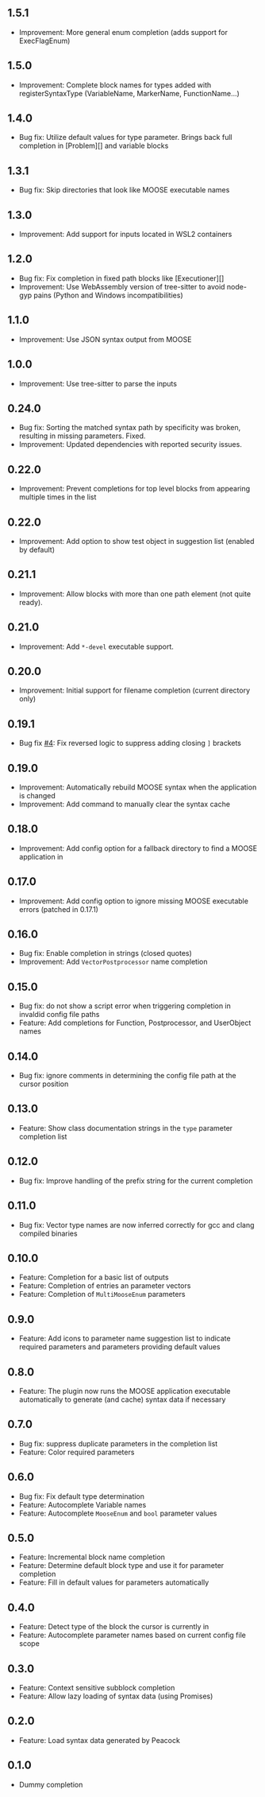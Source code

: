 ## 1.5.1
* Improvement: More general enum completion (adds support for ExecFlagEnum)

## 1.5.0
* Improvement: Complete block names for types added with registerSyntaxType (VariableName, MarkerName, FunctionName...)

## 1.4.0
* Bug fix: Utilize default values for type parameter. Brings back full completion in [Problem][] and variable blocks

## 1.3.1
* Bug fix: Skip directories that look like MOOSE executable names

## 1.3.0
* Improvement: Add support for inputs located in WSL2 containers

## 1.2.0
* Bug fix: Fix completion in fixed path blocks like [Executioner][]
* Improvement: Use WebAssembly version of tree-sitter to avoid node-gyp pains (Python and Windows incompatibilities)

## 1.1.0
* Improvement: Use JSON syntax output from MOOSE

## 1.0.0
* Improvement: Use tree-sitter to parse the inputs

## 0.24.0
* Bug fix: Sorting the matched syntax path by specificity was broken, resulting in missing parameters. Fixed.
* Improvement: Updated dependencies with reported security issues.

## 0.22.0
* Improvement: Prevent completions for top level blocks from appearing multiple times in the list

## 0.22.0
* Improvement: Add option to show test object in suggestion list (enabled by default)

## 0.21.1
* Improvement: Allow blocks with more than one path element (not quite ready).

## 0.21.0
* Improvement: Add `*-devel` executable support.

## 0.20.0
* Improvement: Initial support for filename completion (current directory only)

## 0.19.1
* Bug fix [#4](https://github.com/dschwen/autocomplete-moose/issues/4): Fix reversed logic to suppress adding closing `]` brackets

## 0.19.0
* Improvement: Automatically rebuild MOOSE syntax when the application is changed
* Improvement: Add command to manually clear the syntax cache

## 0.18.0
* Improvement: Add config option for a fallback directory to find a MOOSE application in

## 0.17.0
* Improvement: Add config option to ignore missing MOOSE executable errors (patched in 0.17.1)

## 0.16.0
* Bug fix: Enable completion in strings (closed quotes)
* Improvement: Add ```VectorPostprocessor``` name completion

## 0.15.0
* Bug fix: do not show a script error when triggering completion in invaldid config file paths
* Feature: Add completions for Function, Postprocessor, and UserObject names

## 0.14.0
* Bug fix: ignore comments in determining the config file path at the cursor position

## 0.13.0
* Feature: Show class documentation strings in the ```type``` parameter completion list

## 0.12.0
* Bug fix: Improve handling of the prefix string for the current completion

## 0.11.0
* Bug fix: Vector type names are now inferred correctly for gcc and clang compiled binaries

## 0.10.0
* Feature: Completion for a basic list of outputs
* Feature: Completion of entries an parameter vectors
* Feature: Completion of ```MultiMooseEnum``` parameters

## 0.9.0
* Feature: Add icons to parameter name suggestion list to indicate required parameters and parameters providing default values

## 0.8.0
* Feature: The plugin now runs the MOOSE application executable automatically to generate (and cache) syntax data if necessary

## 0.7.0
* Bug fix: suppress duplicate parameters in the completion list
* Feature: Color required parameters

## 0.6.0
* Bug fix: Fix default type determination
* Feature: Autocomplete Variable names
* Feature: Autocomplete ```MooseEnum``` and ```bool``` parameter values

## 0.5.0
* Feature: Incremental block name completion
* Feature: Determine default block type and use it for parameter completion
* Feature: Fill in default values for parameters automatically

## 0.4.0
* Feature: Detect type of the block the cursor is currently in
* Feature: Autocomplete parameter names based on current config file scope

## 0.3.0
* Feature: Context sensitive subblock completion
* Feature: Allow lazy loading of syntax data (using Promises)

## 0.2.0
* Feature: Load syntax data generated by Peacock

## 0.1.0
* Dummy completion
